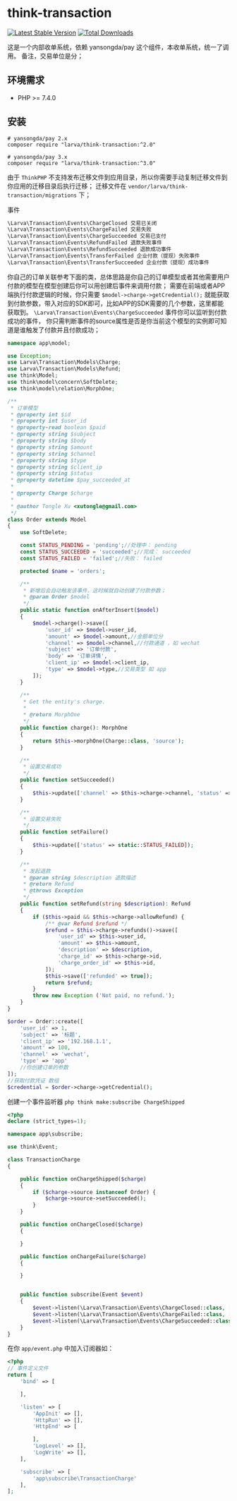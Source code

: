 # think-transaction

[![Latest Stable Version](https://poser.pugx.org/larva/think-transaction/v/stable.png)](https://packagist.org/packages/larva/think-transaction)
[![Total Downloads](https://poser.pugx.org/larva/think-transaction/downloads.png)](https://packagist.org/packages/larva/think-transaction)


这是一个内部收单系统，依赖 yansongda/pay 这个组件，本收单系统，统一了调用。
备注，交易单位是分；

## 环境需求

- PHP >= 7.4.0

## 安装

```shell
# yansongda/pay 2.x
composer require "larva/think-transaction:^2.0"

# yansongda/pay 3.x
composer require "larva/think-transaction:^3.0"
```

由于 `ThinkPHP` 不支持发布迁移文件到应用目录，所以你需要手动复制迁移文件到你应用的迁移目录后执行迁移；
迁移文件在 `vendor/larva/think-transaction/migrations` 下；

事件
```php
\Larva\Transaction\Events\ChargeClosed 交易已关闭
\Larva\Transaction\Events\ChargeFailed 交易失败
\Larva\Transaction\Events\ChargeSucceeded 交易已支付
\Larva\Transaction\Events\RefundFailed 退款失败事件
\Larva\Transaction\Events\RefundSucceeded 退款成功事件
\Larva\Transaction\Events\TransferFailed 企业付款（提现）失败事件
\Larva\Transaction\Events\TransferSucceeded 企业付款（提现）成功事件
```

你自己的订单关联参考下面的类，总体思路是你自己的订单模型或者其他需要用户付款的模型在模型创建后你可以用创建后事件来调用付款；
需要在前端或者APP端执行付款逻辑的时候，你只需要 `$model->charge->getCredential();`
就能获取到付款参数，带入对应的SDK即可，比如APP的SDK需要的几个参数，这里都能获取到。
`\Larva\Transaction\Events\ChargeSucceeded` 事件你可以监听到付款成功的事件，
你只需判断事件的source属性是否是你当前这个模型的实例即可知道是谁触发了付款并且付款成功；


```php
namespace app\model;

use Exception;
use Larva\Transaction\Models\Charge;
use Larva\Transaction\Models\Refund;
use think\Model;
use think\model\concern\SoftDelete;
use think\model\relation\MorphOne;

/**
 * 订单模型
 * @property int $id
 * @property int $user_id
 * @property-read boolean $paid
 * @property string $subject
 * @property string $body
 * @property string $amount
 * @property string $channel
 * @property string $type
 * @property string $client_ip
 * @property string $status
 * @property datetime $pay_succeeded_at
 *
 * @property Charge $charge
 *
 * @author Tongle Xu <xutongle@gmail.com>
 */
class Order extends Model
{
    use SoftDelete;

    const STATUS_PENDING = 'pending';//处理中： pending
    const STATUS_SUCCEEDED = 'succeeded';//完成： succeeded
    const STATUS_FAILED = 'failed';//失败： failed

    protected $name = 'orders';

    /**
     * 新增后会自动触发该事件，这时候就自动创建了付款参数；
     * @param Order $model
     */
    public static function onAfterInsert($model)
    {
        $model->charge()->save([
            'user_id' => $model->user_id,
            'amount' => $model->amount,//金额单位分
            'channel' => $model->channel,//付款通道 ，如 wechat
            'subject' => '订单付款',
            'body' => '订单详情',
            'client_ip' => $model->client_ip,
            'type' => $model->type,//交易类型 如 app
        ]);
    }

    /**
     * Get the entity's charge.
     *
     * @return MorphOne
     */
    public function charge(): MorphOne
    {
        return $this->morphOne(Charge::class, 'source');
    }

    /**
     * 设置交易成功
     */
    public function setSucceeded()
    {
        $this->update(['channel' => $this->charge->channel, 'status' => static::STATUS_SUCCEEDED, 'pay_succeeded_at' => $this->freshTimestamp()]);
    }

    /**
     * 设置交易失败
     */
    public function setFailure()
    {
        $this->update(['status' => static::STATUS_FAILED]);
    }

    /**
     * 发起退款
     * @param string $description 退款描述
     * @return Refund
     * @throws Exception
     */
    public function setRefund(string $description): Refund
    {
        if ($this->paid && $this->charge->allowRefund) {
            /** @var Refund $refund */
            $refund = $this->charge->refunds()->save([
                'user_id' => $this->user_id,
                'amount' => $this->amount,
                'description' => $description,
                'charge_id' => $this->charge->id,
                'charge_order_id' => $this->id,
            ]);
            $this->save(['refunded' => true]);
            return $refund;
        }
        throw new Exception ('Not paid, no refund.');
    }
}
```

```php
$order = Order::create([
    'user_id' => 1,
    'subject' => '标题',
    'client_ip' => '192.168.1.1',
    'amount' => 100,
    'channel' => 'wechat',
    'type' => 'app'
    //你创建订单的参数
]);
//获取付款凭证 数组
$credential = $order->charge->getCredential();
```

创建一个事件监听器 `php think make:subscribe ChargeShipped`

```php
<?php
declare (strict_types=1);

namespace app\subscribe;

use think\Event;

class TransactionCharge
{

    public function onChargeShipped($charge)
    {
        if ($charge->source instanceof Order) {
            $charge->source->setSucceeded();
        }
    }

    public function onChargeClosed($charge)
    {

    }

    public function onChargeFailure($charge)
    {

    }


    public function subscribe(Event $event)
    {
        $event->listen(\Larva\Transaction\Events\ChargeClosed::class, [$this, 'onChargeClosed']);
        $event->listen(\Larva\Transaction\Events\ChargeFailed::class, [$this, 'onChargeFailure']);
        $event->listen(\Larva\Transaction\Events\ChargeSucceeded::class, [$this, 'onChargeShipped']);
    }
}
```

在你 `app/event.php` 中加入订阅器如：

```php
<?php
// 事件定义文件
return [
    'bind' => [

    ],

    'listen' => [
        'AppInit' => [],
        'HttpRun' => [],
        'HttpEnd' => [

        ],
        'LogLevel' => [],
        'LogWrite' => [],
    ],

    'subscribe' => [
        'app\subscribe\TransactionCharge'
    ],
];

```